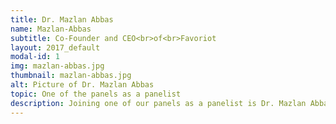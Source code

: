 ```yaml
---
title: Dr. Mazlan Abbas
name: Mazlan-Abbas
subtitle: Co-Founder and CEO<br>of<br>Favoriot
layout: 2017_default
modal-id: 1
img: mazlan-abbas.jpg
thumbnail: mazlan-abbas.jpg
alt: Picture of Dr. Mazlan Abbas
topic: One of the panels as a panelist
description: Joining one of our panels as a panelist is Dr. Mazlan Abbas, the Co-Founder and CEO of Favoriot, the latest Internet of Things (IoT) startup company in Malaysia.<br><br>Dr. Mazlan is ranked among the 50 Most Impactful Smart Cities Leaders by World CSR Congress 2017, Top 10 in IoT Top 100 Influencers by Postscapes 2017, No. 20th Thought Leader in IOT by 2014 Onalytics Report – “The Internet of Things - Top 100 Thought Leaders”, and Top 100 in Smart Cities Top Experts by Agilience Authority Index May 2016. He is currently also a Board Member of the Global Vision Board (GBV).<br><br>Before Favoriot, he spent 2.5 years as the CEO of REDtone IOT and 8 years in MIMOS Berhad as the Senior Director of the Wireless Communications Cluster. He also spent 13 years in Celcom (mobile operator), holding various senior management positions. Prior to Celcom, he spent 10 years as an Assoc. Professor at Universiti Teknologi Malaysia (UTM). He was the Adjunct Professor for UTM (2008-2013) and UTHM (2005, 2013-2016).<br><br>Dr. Mazlan is a frequent speaker in many major & established IoT, Smart Cities and telco conferences locally and globally. He has served as MOSTI's Innofund, Technofund and Science Fund (ICT Cluster) Technical & Commercial Evaluation Committee and sits in the Industry Advisory Panel (IAP) for several local universities. He graduated from Universiti Teknologi Malaysia with a BEE (1984), University of Essex (UK) with MSc. in Telematics (1986) and Universiti Teknologi Malaysia with a PhD in Telecommunications (1993).
---
```

